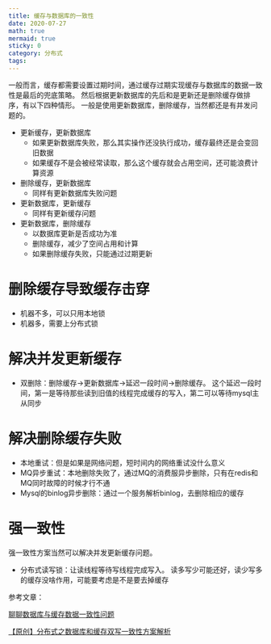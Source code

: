 ```yaml
---
title: 缓存与数据库的一致性
date: 2020-07-27
math: true
mermaid: true
sticky: 0
category: 分布式
tags:
---
```


一般而言，缓存都需要设置过期时间，通过缓存过期实现缓存与数据库的数据一致性是最后的兜底策略。
然后根据更新数据库的先后和是更新还是删除缓存做排序，有以下四种情形。
一般是使用更新数据库，删除缓存，当然都还是有并发问题的。

+ 更新缓存，更新数据库
  - 如果更新数据库失败，那么其实操作还没执行成功，缓存最终还是会变回旧数据
  - 如果缓存不是会被经常读取，那么这个缓存就会占用空间，还可能浪费计算资源
+ 删除缓存，更新数据库
  - 同样有更新数据库失败问题
+ 更新数据库，更新缓存
  - 同样有更新缓存问题
+ 更新数据库，删除缓存
  - 以数据库更新是否成功为准
  - 删除缓存，减少了空间占用和计算
  - 如果删除缓存失败，只能通过过期更新

# 删除缓存导致缓存击穿
+ 机器不多，可以只用本地锁
+ 机器多，需要上分布式锁

# 解决并发更新缓存
+ 双删除：删除缓存->更新数据库->延迟一段时间->删除缓存。
  这个延迟一段时间，第一是等待那些读到旧值的线程完成缓存的写入，第二可以等待mysql主从同步

# 解决删除缓存失败
+ 本地重试：但是如果是网络问题，短时间内的网络重试没什么意义
+ MQ异步重试：本地删除失败了，通过MQ的消费服异步删除，只有在redis和MQ同时故障的时候才行不通
+ Mysql的binlog异步删除：通过一个服务解析binlog，去删除相应的缓存

# 强一致性
强一致性方案当然可以解决并发更新缓存问题。

+ 分布式读写锁：让读线程等待写线程完成写入。
  读多写少可能还好，读少写多的缓存没啥作用，可能要考虑是不是要去掉缓存


参考文章：

[聊聊数据库与缓存数据一致性问题](https://juejin.im/post/5d7c7a14f265da03f47c4f93)

[【原创】分布式之数据库和缓存双写一致性方案解析](https://www.cnblogs.com/rjzheng/p/9041659.html)
